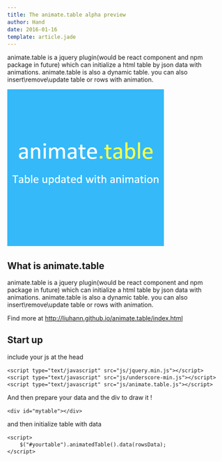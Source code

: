 ```yaml
---
title: The animate.table alpha preview
author: Hand
date: 2016-01-16
template: article.jade
---
```


animate.table is a jquery plugin(would be react component and npm package in future) which can initialize a html table by json data with animations. animate.table is also a dynamic table. you can also insert\remove\update table or rows with animation.

![preview](preview.png)


## What is animate.table

animate.table is a jquery plugin(would be react component and npm package in future) which can initialize a html table by json data with animations. animate.table is also a dynamic table. you can also insert\remove\update table or rows with animation.

Find more at http://liuhann.github.io/animate.table/index.html


## Start up

include your js at the head


    <script type="text/javascript" src="js/jquery.min.js"></script>
    <script type="text/javascript" src="js/underscore-min.js"></script>
    <script type="text/javascript" src="js/animate.table.js"></script>


And then prepare your data and the div to draw it !

    <div id="mytable"></div>

and then initialize table with data    
    
    <script>
        $("#yourtable").animatedTable().data(rowsData);    
    </script>

